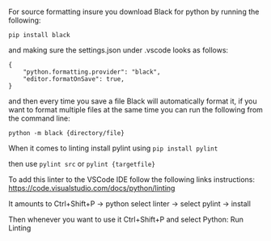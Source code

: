 For source formatting insure you download Black for python by running the following:

`pip install black`


and making sure the settings.json under .vscode looks as follows:

```
{
    "python.formatting.provider": "black",
    "editor.formatOnSave": true,
}
```


and then every time you save a file Black will automatically format it, if you want to format multiple files at the same time you can run the following from the command line:


`python -m black {directory/file}`


When it comes to linting install pylint using `pip install pylint`

then use `pylint src` or `pylint {targetfile}`

To add this linter to the VSCode IDE follow the following links instructions: https://code.visualstudio.com/docs/python/linting

It amounts to Ctrl+Shift+P -> python select linter -> select pylint -> install

Then whenever you want to use it Ctrl+Shift+P and select Python: Run Linting